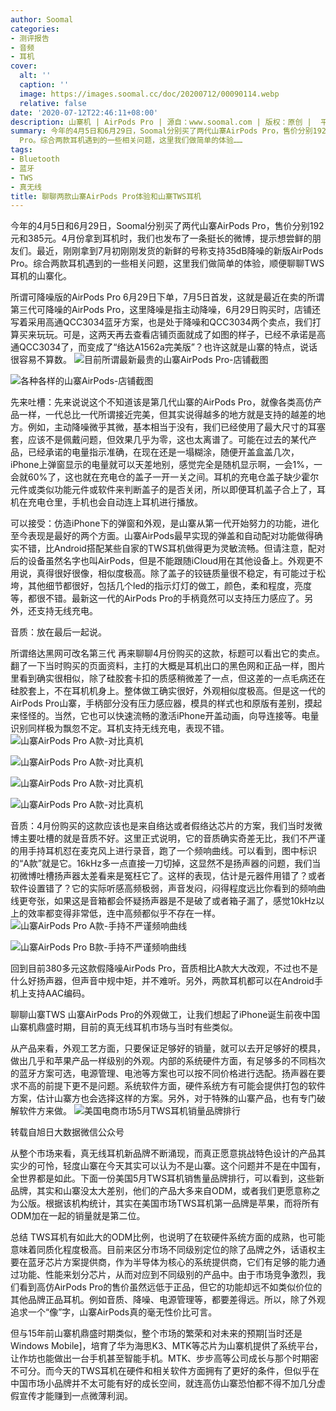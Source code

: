 ```yaml
---
author: Soomal
categories:
- 测评报告
- 音频
- 耳机
cover:
  alt: ''
  caption: ''
  image: https://images.soomal.cc/doc/20200712/00090114.webp
  relative: false
date: '2020-07-12T22:46:11+08:00'
description: 山寨机 | AirPods Pro | 源自：www.soomal.com | 版权：原创 |  平均/总评分：09.71/165
summary: 今年的4月5日和6月29日，Soomal分别买了两代山寨AirPods Pro，售价分别192元和385元。最近，刚刚拿到7月初刚刚发货的新鲜的号称支持35dB降噪的新版AirPods
  Pro。综合两款耳机遇到的一些相关问题，这里我们做简单的体验……
tags:
- Bluetooth
- 蓝牙
- TWS
- 真无线
title: 聊聊两款山寨AirPods Pro体验和山寨TWS耳机
---
```


今年的4月5日和6月29日，Soomal分别买了两代山寨AirPods Pro，售价分别192元和385元。4月份拿到耳机时，我们也发布了一条挺长的微博，提示想尝鲜的朋友们。最近，刚刚拿到7月初刚刚发货的新鲜的号称支持35dB降噪的新版AirPods Pro。综合两款耳机遇到的一些相关问题，这里我们做简单的体验，顺便聊聊TWS耳机的山寨化。

所谓可降噪版的AirPods Pro
6月29日下单，7月5日首发，这就是最近在卖的所谓第三代可降噪的AirPods Pro，这里降噪是指主动降噪，6月29日购买时，店铺还写着采用高通QCC3034蓝牙方案，也是处于降噪和QCC3034两个卖点，我们打算买来玩玩。可是，这两天再去查看店铺页面就成了如图的样子，已经不承诺是高通QCC3034了，而变成了“络达A1562a完美版”？也许这就是山寨的特点，说话很容易不算数。
![目前所谓最新最贵的山寨AirPods Pro-店铺截图](https://images.soomal.cc/doc/20200712/00090112_01.webp)




![各种各样的山寨AirPods-店铺截图](https://images.soomal.cc/doc/20200712/00090113_01.webp)




先来吐槽：先来说说这个不知道该是第几代山寨的AirPods Pro，就像各类高仿产品一样，一代总比一代所谓接近完美，但其实说得越多的地方就是支持的越差的地方。例如，主动降噪微乎其微，基本相当于没有，我们已经使用了最大尺寸的耳塞套，应该不是佩戴问题，但效果几乎为零，这也太离谱了。可能在过去的某代产品，已经承诺的电量指示准确，在现在还是一塌糊涂，随便开盖盒盖几次，iPhone上弹窗显示的电量就可以天差地别，感觉完全是随机显示啊，一会1%，一会就60%了，这也就在充电仓的盖子一开一关之间。耳机的充电仓盖子缺少霍尔元件或类似功能元件或软件来判断盖子的是否关闭，所以即便耳机盖子合上了，耳机在充电仓里，手机也会自动连上耳机进行播放。

可以接受：仿造iPhone下的弹窗和外观，是山寨从第一代开始努力的功能，进化至今表现是最好的两个方面。山寨AirPods最早实现的弹盖和自动配对功能做得确实不错，比Android搭配某些自家的TWS耳机做得更为灵敏流畅。但请注意，配对后的设备虽然名字也叫AirPods，但是不能跟随iCloud用在其他设备上。外观更不用说，真得很好很像，相似度极高。除了盖子的铰链质量很不稳定，有可能过于松垮，其他细节都很好，包括几个led的指示灯灯的做工，颜色，柔和程度，亮度等，都很不错。最新这一代的AirPods Pro的手柄竟然可以支持压力感应了。另外，还支持无线充电。

音质：放在最后一起说。

所谓络达黑网可改名第三代
再来聊聊4月份购买的这款，标题可以看出它的卖点。翻了一下当时购买的页面资料，主打的大概是耳机出口的黑色网和正品一样，图片里看到确实很相似，除了硅胶套卡扣的质感稍微差了一点，但这差的一点毛病还在硅胶套上，不在耳机机身上。整体做工确实很好，外观相似度极高。但是这一代的AirPods Pro山寨，手柄部分没有压力感应器，模具的样式也和原版有差别，摸起来怪怪的。当然，它也可以快速流畅的激活iPhone开盖动画，向导连接等。电量识别同样极为飘忽不定。耳机支持无线充电，表现不错。
![山寨AirPods Pro A款-对比真机](https://images.soomal.cc/doc/20200712/00090107.webp)




![山寨AirPods Pro A款-对比真机](https://images.soomal.cc/doc/20200712/00090108.webp)




![山寨AirPods Pro A款-对比真机](https://images.soomal.cc/doc/20200712/00090109.webp)




![山寨AirPods Pro A款-对比真机](https://images.soomal.cc/doc/20200712/00090110.webp)




音质：4月份购买的这款应该也是来自络达或者假络达芯片的方案，我们当时发微博主要吐槽的就是音质不好。这里正式说明，它的音质确实奇差无比，我们不严谨的用手持耳机怼在麦克风上进行录音，跑了一个频响曲线。可以看到，图中标识的“A款”就是它。16kHz多一点直接一刀切掉，这显然不是扬声器的问题，我们当初微博吐槽扬声器太差看来是冤枉它了。这样的表现，估计是元器件用错了？或者软件设置错了？它的实际听感高频极弱，声音发闷，闷得程度远比你看到的频响曲线更夸张，如果这是音箱都会怀疑扬声器是不是破了或者箱子漏了，感觉10kHz以上的效率都变得非常低，连中高频都似乎不存在一样。
![山寨AirPods Pro A款-手持不严谨频响曲线](https://images.soomal.cc/doc/20200712/00090105.webp)




![山寨AirPods Pro B款-手持不严谨频响曲线](https://images.soomal.cc/doc/20200712/00090106.webp)




回到目前380多元这款假降噪AirPods Pro，音质相比A款大大改观，不过也不是什么好扬声器，但声音中规中矩，并不难听。另外，两款耳机都可以在Android手机上支持AAC编码。

聊聊山寨TWS
山寨AirPods Pro的外观做工，让我们想起了iPhone诞生前夜中国山寨机鼎盛时期，目前的真无线耳机市场与当时有些类似。

从产品来看，外观工艺方面，只要保证足够好的销量，就可以去开足够好的模具，做出几乎和苹果产品一样级别的外观。内部的系统硬件方面，有足够多的不同档次的蓝牙方案可选，电源管理、电池等方案也可以按不同价格进行选配。扬声器在要求不高的前提下更不是问题。系统软件方面，硬件系统方有可能会提供打包的软件方案，估计山寨方也会选择这样的方案。另外，对于特殊的山寨产品，也有专门破解软件方来做。
![美国电商市场5月TWS耳机销量品牌排行](https://images.soomal.cc/doc/20200712/00090111.webp)

转载自旭日大数据微信公众号


从整个市场来看，真无线耳机新品牌不断涌现，而真正愿意挑战特色设计的产品其实少的可怜，轻度山寨在今天其实可以认为不是山寨。这个问题并不是在中国有，全世界都是如此。下面一份美国5月TWS耳机销售量品牌排行，可以看到，这些新品牌，其实和山寨没太大差别，他们的产品大多来自ODM，或者我们更愿意称之为公版。根据该机构统计，其实在美国市场TWS耳机第一品牌是苹果，而将所有ODM加在一起的销量就是第二位。

总结
TWS耳机有如此大的ODM比例，也说明了在软硬件系统方面的成熟，也可能意味着同质化程度极高。目前来区分市场不同级别定位的除了品牌之外，话语权主要在蓝牙芯片方案提供商，作为半导体为核心的系统提供商，它们有足够的能力通过功能、性能来划分芯片，从而对应到不同级别的产品中。由于市场竞争激烈，我们看到高仿AirPods Pro的售价虽然远低于正品，但它的功能却远不如类似价位的其他品牌正品耳机。例如音质、降噪、电源管理等，都要差得远。所以，除了外观追求一个“像”字，山寨AirPods真的毫无性价比可言。

但与15年前山寨机鼎盛时期类似，整个市场的繁荣和对未来的预期[当时还是Windows Mobile]，培育了华为海思K3、MTK等芯片为山寨机提供了系统平台，让作坊也能做出一台手机甚至智能手机。MTK、步步高等公司成长与那个时期密不可分。而今天的TWS耳机在硬件和相关软件方面拥有了更好的条件，但似乎在中国市场小品牌并不太可能有好的成长空间，就连高仿山寨恐怕都不得不加几分虚假宣传才能赚到一点微薄利润。
